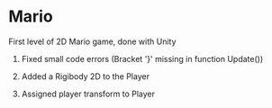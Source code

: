 # Mario
First level of 2D Mario game, done with Unity

1. Fixed small code errors (Bracket '}' missing in function Update())

2. Added a Rigibody 2D to the Player

3. Assigned player transform to Player
